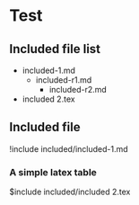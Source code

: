 # Test

## Included file list

* included-1.md
	* included-r1.md
		* included-r2.md
* included 2.tex

## Included file

!include included/included-1.md

### A simple latex table

$include included/included 2.tex

